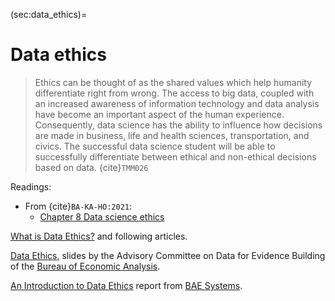 (sec:data_ethics)=
# Data ethics

> Ethics can be thought of as the shared values which help humanity differentiate right from wrong. The access to big data, coupled with an increased awareness of information technology and data analysis have become an important aspect of the human experience. Consequently, data science has the ability to influence how decisions are made in business, life and health sciences, transportation, and civics. The successful data science student will be able to successfully differentiate between ethical and non-ethical decisions based on data.
  {cite}`TMM026`

Readings:
* From {cite}`BA-KA-HO:2021`:
  - [Chapter 8 Data science ethics](https://mdsr-book.github.io/mdsr2e/ch-ethics.html)

[What is Data Ethics?](https://royalsocietypublishing.org/doi/full/10.1098/rsta.2016.0360) and following articles.

[Data Ethics](https://www.bea.gov/system/files/2021-03/ACDEB-Data-Ethics-Mar19.pdf), slides by the Advisory Committee on Data for Evidence Building of the [Bureau of Economic Analysis](https://www.bea.gov/).

[An Introduction to Data Ethics](https://www.baesystems.com/en-media/uploadFile/20210520131453/1434665716744.pdf) report from [BAE Systems](https://www.baesystems.com/en/home).
